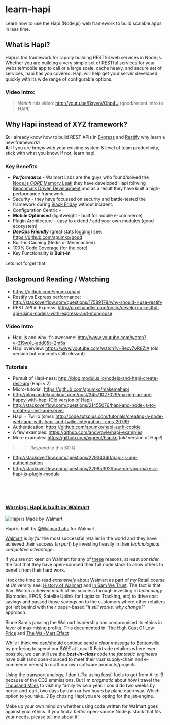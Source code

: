 learn-hapi
==========

Learn how to use the Hapi (Node.js) web framework to build scalable apps in less time.

## What is Hapi?

Hapi is *the* framework for rapidly building RESTful web services in Node.js. 
Whether you are building a very simple set of RESTful services 
for your website/mobile app to call or a large scale, cache heavy, 
and secure set of services, hapi has you covered. 
Hapi will help get your server developed quickly with its wide range of configurable options.

### Video Intro:

> *Watch* this video: http://youtu.be/BsyvnVOhp4U (good/recent intro to HAPI)


## Why Hapi instead of XYZ framework?

**Q**: I already know how to build REST APIs in [Express](http://expressjs.com/)
and [Restify](http://mcavage.me/node-restify/) why learn a new framework? <br />
**A**: If you are *happy* with your existing system & level of team productivity,
stick with what you know. If not, learn hapi.

### Key Benefits

- ***Performance*** - Walmart Labs are the guys who found/solved the 
[Node.js *CORE* Memory Leak](http://www.joyent.com/blog/walmart-node-js-memory-leak)
they have developed Hapi follwing [Benchmark Driven Development](https://github.com/felixge/faster-than-c)
and as a result they have built a high-performance framework.
- Security - they have focussed on security and battle-tested the framework
during [Black Friday](http://nodeup.com/fiftysix) without incident.
- Configuration Centric - 
- **Mobile Optimised** (lightweight - built for mobile e-commerce)
- Plugin Architecture - easy to extend / add your own modules (good ecosystem)
- ***DevOps Friendly*** (great stats logging) see: https://github.com/spumko/good
- Built-in Caching (Redis or Memcached)
- 100% Code Coverage (for the core)
- Key Functionality is **Built-in** 


Lets not forget that 

## Background Reading / Watching

- https://github.com/spumko/hapi
- Restify vs Express performance: http://stackoverflow.com/questions/17589178/why-should-i-use-restify
- REST API in Express: http://pixelhandler.com/posts/develop-a-restful-api-using-nodejs-with-express-and-mongoose

### Video Intro

- Hapi.js and why it's awesome: http://www.youtube.com/watch?v=ZI9wXL-add0&t=2m5s
- Hapi overview: https://www.youtube.com/watch?v=Recv7vR8ZlA (old version but concepts still relevant)

### Tutorials

- Pursuit of Hapi-ness: http://blog.modulus.io/nodejs-and-hapi-create-rest-api (Hapi v.2)
- Micro-tutorial: https://github.com/spumko/makemehapi
- http://blog.nodeknockout.com/post/34571027029/making-an-api-happy-with-hapi (Old version of Hapi) 
- http://stackoverflow.com/questions/21455076/hapi-and-node-js-to-create-a-rest-api-server
- Hapi + Twilio (sms): http://code.tutsplus.com/tutorials/creating-a-node-web-app-with-hapi-and-twilio-integration--cms-20769
- Authentication: https://github.com/spumko/hapi-auth-cookie
- A few examples: https://github.com/andyroyle/hapi-examples
- More examples: https://github.com/wpreul/hapikc (*old* version of Hapi!)

>> *Respond* to this SO Q: 
- http://stackoverflow.com/questions/22934340/hapi-js-api-authentication
- http://stackoverflow.com/questions/22985392/how-do-you-make-a-hapi-js-plugin-module


<br /> <br /> <br />
### <u><b>Warning</b>: Hapi is built by <b>Walmart</b></u>

![Hapi is Made by Walmart](http://i.imgur.com/bxYADdu.png)

Hapi is built by [@WalmartLabs](http://en.wikipedia.org/wiki/@WalmartLabs) 
for Walmart.

[Walmart](http://en.wikipedia.org/wiki/Walmart) is *by far* the most successful
retailer in the world and they have achieved their success (*in part*) by 
investing heavily in their *technological competitve advantage*.

If you are not keen on Walmart for any of 
[these](http://en.wikipedia.org/wiki/Criticism_of_Walmart) reasons,
at least *consider* the fact that they have open-sourced their full 
node stack to allow others to benefit from their hard work.

I took the time to read *extensively* about Walmart as part of my 
Retail course at University 
see: [History of Walmart](http://en.wikipedia.org/wiki/History_of_Walmart)
and [In Sam We Trust](http://www.bizsum.com/summaries/sam-we-trust). 
The fact is that Sam Walton acheived *much* of his success through
investing in *technology* 
(Barcodes, EPOS, Satelite Uplink for Logistics Tracking, etc)
to drive cost savings and passed those savings on to the
customers where other retailers got left behind with their paper-based 
"*it still works, why change?*" approach.

Since Sam's passing the Walmart leadership has compromised its ethics
in favor of maximising profits. This documented in: 
[The High Cost Of Low Price](https://www.youtube.com/results?search_query=Wal*Mart+-+The+High+Cost+Of+Low+Price)
and [The Wal-Mart Effect](http://en.wikipedia.org/wiki/The_Wal-Mart_Effect)

While I think we can/should continue send a 
[*clear message*](http://en.wikipedia.org/wiki/Dollar_voting) 
to [Bentonville](http://en.wikipedia.org/wiki/Bentonville,_Arkansas)
by prefering to spend our $¥£€ at Local & Fairtrade retailers where ever possible, 
we can still *use* the ***best-in-class*** code the *fantastic engineers* 
have built (and open-sourced to meet their *vast* supply-chain 
and e-commerce needs) to craft our own software products/projects.

Using the transport analogy, I don't *like* using fossil fuels to get from A-to-B 
because of the CO2 emmissions. But I'm *pragmatic* about how I travel
the [Thousand Miles](http://www.wolframalpha.com/input/?i=distance+from+London+to+Lisbon)
to visit my family twice a year. I could do two weeks by horse-and-cart,
two days by train or two hours by plane each way. Which option to you take...?
By chosing Hapi you are opting for the jet-engine.

Make up your own mind on whether using code written for Walmart 
goes against your ethics.
If you find a *better* open-source Node.js stack that fits your needs,
please [tell me](https://twitter.com/nelsonic) about it!